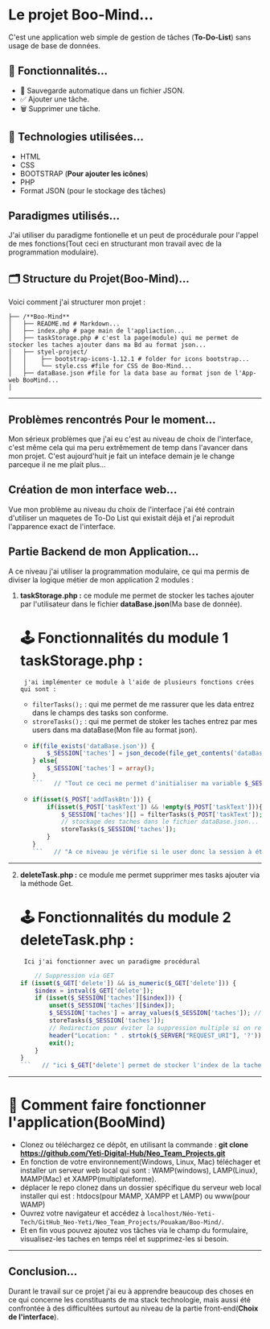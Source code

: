 #  Le projet Boo-Mind... 

C'est une application web simple de gestion de tâches (**To-Do-List**) sans usage de base de données.

## 🚀 Fonctionnalités...

- 💾 Sauvegarde automatique dans un fichier JSON.
- ✅ Ajouter une tâche.
- 🗑️ Supprimer une tâche.

## 🧰 Technologies utilisées...

- HTML
- CSS
- BOOTSTRAP (**Pour ajouter les icônes**)
- PHP
- Format JSON (pour le stockage des tâches)

## Paradigmes utilisés...

J'ai utiliser du paradigme fontionelle et un peut de procédurale pour l'appel de mes fonctions(Tout ceci en structurant mon travail avec de la programmation modulaire).

## 🗂️ Structure du Projet(**Boo-Mind**)...

Voici comment j'ai structurer mon projet :

```
├── /**Boo-Mind**
│   ├── README.md # Markdown...
│   ├── index.php # page main de l'appliaction...
│   ├── taskStorage.php # c'est la page(module) qui me permet de stocker les taches ajouter dans ma Bd au format json...
│   ├── styel-project/
│   │    ├── bootstrap-icons-1.12.1 # folder for icons bootstrap...
│   │    └── style.css #file for CSS de Boo-Mind...
│   ├── dataBase.json #file for la data base au format json de l'App-web BooMind...
│ 
```
---
## Problèmes rencontrés Pour le moment...

Mon sérieux problèmes que j'ai eu c'est au niveau de choix de l'interface, c'est même cela qui ma peru extrêmement de temp dans l'avancer dans mon projet. C'est aujourd'huit je fait un inteface demain je le change parceque il ne me plait plus... 

## Création de mon interface web...

Vue mon problème au niveau du choix de l'interface j'ai été contrain d'utiliser un maquetes de To-Do List qui existait déjà et j'ai reproduit l'apparence exact de l'interface.

## Partie Backend de mon Application...

A ce niveau j'ai utiliser la programmation modulaire, ce qui ma permis de diviser la logique métier de mon application 2 modules :
1. **taskStorage.php :** ce module me permet de stocker les taches ajouter par l'utilisateur dans le fichier **dataBase.json**(Ma base de donnée).

    # 🕹️ Fonctionnalités du module 1 **taskStorage.php :**
        j'ai implémenter ce module à l'aide de plusieurs fonctions crées qui sont :
    - `filterTasks();` : qui me permet de me rassurer que les data entrez dans le champs des tasks son conforme.
    -  `stroreTasks();` : qui me permet de stoker les taches entrez par mes users dans ma dataBase(Mon file au format json).
    -   ```php
        if(file_exists('dataBase.json')) {
            $_SESSION['taches'] = json_decode(file_get_contents('dataBase.json'), true);
        } else{
            $_SESSION['taches'] = array();
        }
        ```   // "Tout ce ceci me permet d'initialiser ma variable $_SESSION['taches']"
    -   ```php
        if(isset($_POST['addTaskBtn'])) {
            if(isset($_POST['taskText']) && !empty($_POST['taskText'])){
                $_SESSION['taches'][] = filterTasks($_POST['taskText']);
                // stockage des taches dans le fichier dataBase.json...
                storeTasks($_SESSION['taches']);
            }    
        }
        ```   // "A ce niveau je vérifie si le user donc la session à été créer lors du lancement de son Browser à bien remplit une tache et qu'il à soumit le bouton ['addTaskBtn'], si cela étant bien faite je stock d'abord la tache dans le dernier item du array $_SESSION['taches'] grace à l'intruction [$_SESSION['taches'][] = filterTasks($_POST['taskText']);] et puis j'appelle ma fonction `stroreTasks();` pour stocker la tache dans dataBase.json."

---
2. **deleteTask.php :** ce module me permet supprimer mes tasks ajouter via la méthode Get. 

    # 🕹️ Fonctionnalités du module 2 **deleteTask.php :**
        Ici j'ai fonctionner avec un paradigme procédural
    ```php
        // Suppression via GET
    if (isset($_GET['delete']) && is_numeric($_GET['delete'])) {
        $index = intval($_GET['delete']);
        if (isset($_SESSION['taches'][$index])) {
            unset($_SESSION['taches'][$index]);
            $_SESSION['taches'] = array_values($_SESSION['taches']); // Réindexation
            storeTasks($_SESSION['taches']);
            // Redirection pour éviter la suppression multiple si on recharge la page
            header("Location: " . strtok($_SERVER["REQUEST_URI"], '?'));
            exit();
        }
    }
    ```   // "ici $_GET['delete'] permet de stocker l'index de la tache à modifier, puis on vérifie son existance ensuite je le convertir en un no,bre entie à l'aide la fonction `intval();` pour la sécurité dans le cas où il peut etre un string; puis une fois que c'est j'indexe le tableau contenu dans la session pour avoir la tache à supprimer(en controlant quel existe dans le tableau de session, une fois quelle existe je là supprime, ensuite à l'aide de la fonction `array_values();` je réindexe tout le tableau car j'ai un nouveau tableau et afin je restocke en base de donnée.)"

---

# 📖 Comment faire fonctionner l'application(**BooMind**)
- Clonez ou téléchargez ce dépôt, en utilisant la commande : **git clone https://github.com/Yeti-Digital-Hub/Neo_Team_Projects.git**
- En fonction de votre environnement(Windows, Linux, Mac) téléchager et installer un serveur web local qui sont : WAMP(windows), LAMP(Linux), MAMP(Mac) et XAMPP(multiplateforme).
- déplacer le repo clonez dans un dossier spécifique du serveur web local installer qui est : htdocs(pour MAMP, XAMPP et LAMP) ou www(pour WAMP)
- Ouvrez votre navigateur et accédez à `localhost/Néo-Yeti-Tech/GitHub_Neo-Yeti/Neo_Team_Projects/Pouakam/Boo-Mind/`.
- Et en fin vous pouvez ajoutez vos tâches via le champ du formulaire, visualisez-les taches en temps réel et supprimez-les si besoin.

---
## Conclusion...
 Durant le travail sur ce projet j'ai eu à apprendre beaucoup  des choses en ce qui concerne les constituants de ma stack technologie, mais aussi été confrontée  à des difficultées surtout au niveau de la partie front-end(**Choix de l'interface**). 